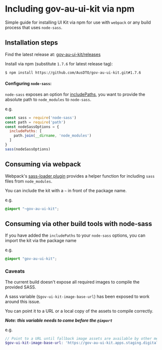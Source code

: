 # Including gov-au-ui-kit via npm

Simple guide for installing UI Kit via npm for use with `webpack` or any build process that uses `node-sass`.

## Installation steps

Find the latest release at: [gov-au-ui-kit/releases](https://github.com/AusDTO/gov-au-ui-kit/releases)

Install via npm (substitute `1.7.6` for latest release tag):
```bash
$ npm install https://github.com/AusDTO/gov-au-ui-kit.git#1.7.6
```

#### Configuring `node-sass`:


`node-sass` exposes an option for [includePaths](https://github.com/sass/node-sass#includepaths), you want to provide the absolute path to `node_modules` to `node-sass`.

e.g.
```javascript
const sass = require('node-sass')
const path = require('path')
const nodeSassOptions = {
  includePaths: [
    path.join(__dirname, 'node_modules')
  ]
}
sass(nodeSassOptions)
```

## Consuming via webpack

Webpack's [sass-loader plugin](https://github.com/jtangelder/sass-loader) provides a helper function for including `sass` files from `node_modules`.

You can include the kit with a `~` in front of the package name.

e.g.
```scss
@import "~gov-au-ui-kit";
```


## Consuming via other build tools with node-sass

If you have added the `includePaths` to your `node-sass` options, you can import the kit via the package name

e.g.
```scss
@import "gov-au-ui-kit";
```

### Caveats

The current build doesn't expose all required images to compile the provided SASS.

A sass variable (`$gov-ui-kit-image-base-url`) has been exposed to work around this issue.

You can point it to a URL or a local copy of the assets to compile correctly.

***Note: this variable needs to come before the `@import`***

e.g.
```scss
// Point to a URL until fallback image assets are available by other means.
$gov-ui-kit-image-base-url: 'https://gov-au-ui-kit.apps.staging.digital.gov.au/latest/img/';
```

